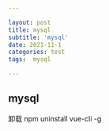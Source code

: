 ```yaml
---

layout: post
title: mysql
subtitle: 'mysql'
date: 2021-11-1
categories: test
tags:  mysql

---
```


## mysql ##

卸载
 npm uninstall vue-cli -g


